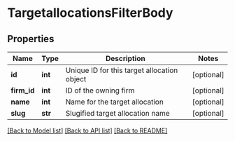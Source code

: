 # TargetallocationsFilterBody

## Properties
Name | Type | Description | Notes
------------ | ------------- | ------------- | -------------
**id** | **int** | Unique ID for this target allocation object | [optional] 
**firm_id** | **int** | ID of the owning firm | [optional] 
**name** | **int** | Name for the target allocation | [optional] 
**slug** | **str** | Slugified target allocation name | [optional] 

[[Back to Model list]](../README.md#documentation-for-models) [[Back to API list]](../README.md#documentation-for-api-endpoints) [[Back to README]](../README.md)

